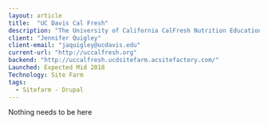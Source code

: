 ```yaml
---
layout: article
title:  "UC Davis Cal Fresh"
description: "The University of California CalFresh Nutrition Education Program (UC CalFresh NEP, or just UC CalFresh) is funded through a joint agreement among the U.S. Department of Agriculture/Food and Nutrition Service (USDA/FNS), the California Department of Social Services (CDSS) CalFresh branch, and the University of California Cooperative Extension (UCCE). UC CalFresh consists of Adult, Family-Centered, and Youth programs operating throughout California."
client: "Jennifer Quigley"
client-email: "jaquigley@ucdavis.edu"
current-url: "http://uccalfresh.org"
backend: "http://uccalfresh.ucdsitefarm.acsitefactory.com/"
Launched: Expected Mid 2018
Technology: Site Farm
tags:
  - Sitefarm - Drupal
---
```



Nothing needs to be here
